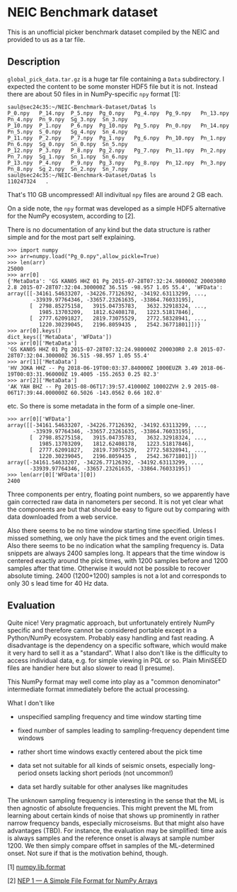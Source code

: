 # NEIC Benchmark dataset

This is an unofficial picker benchmark dataset compiled by the NEIC and provided to us as a tar file.

## Description

`global_pick_data.tar.gz` is a huge tar file containing a `Data`
subdirectory. I expected the content to be some monster HDF5 file
but it is not. Instead there are about 50 files in in NumPy-specific
`npy` format [1]:

```
saul@sec24c35:~/NEIC-Benchmark-Dataset/Data$ ls
P_0.npy   P_14.npy  P_5.npy  Pg_0.npy	Pg_4.npy  Pg_9.npy   Pn_13.npy	Pn_4.npy  Pn_9.npy  Sg_3.npy  Sn_3.npy
P_10.npy  P_1.npy   P_6.npy  Pg_10.npy	Pg_5.npy  Pn_0.npy   Pn_14.npy	Pn_5.npy  S_0.npy   Sg_4.npy  Sn_4.npy
P_11.npy  P_2.npy   P_7.npy  Pg_1.npy	Pg_6.npy  Pn_10.npy  Pn_1.npy	Pn_6.npy  Sg_0.npy  Sn_0.npy  Sn_5.npy
P_12.npy  P_3.npy   P_8.npy  Pg_2.npy	Pg_7.npy  Pn_11.npy  Pn_2.npy	Pn_7.npy  Sg_1.npy  Sn_1.npy  Sn_6.npy
P_13.npy  P_4.npy   P_9.npy  Pg_3.npy	Pg_8.npy  Pn_12.npy  Pn_3.npy	Pn_8.npy  Sg_2.npy  Sn_2.npy  Sn_7.npy
saul@sec24c35:~/NEIC-Benchmark-Dataset/Data$ ls
110247324	.
```

That's 110 GB uncompressed! All indivitual `npy` files are around 2 GB each.

On a side note, the `npy` format was developed as a simple HDF5
alternative for the NumPy ecosystem, according to [2].

There is no documentation of any kind but the data structure is rather simple and for the most part self explaining.

```
>>> import numpy
>>> arr=numpy.load("Pg_0.npy",allow_pickle=True)
>>> len(arr)
25000
>>> arr[0]
{'MetaData': 'GS KAN05 HHZ 01 Pg 2015-07-28T07:32:24.980000Z 200030R0 2.8 2015-07-28T07:32:04.300000Z 36.515 -98.957 1.05 55.4', 'WFData': array([[-34161.54633207, -34226.77126392, -34192.63113299, ...,
        -33939.97764346, -33657.23261635, -33864.76033195],
       [  2798.85275158,   3915.04735783,   3632.32918324, ...,
          1985.13703209,   1812.62408178,   1223.51817846],
       [  2777.62091827,   2819.73075529,   2772.58328941, ...,
          1220.30239045,   2196.8059435 ,   2542.36771801]])}
>>> arr[0].keys()
dict_keys(['MetaData', 'WFData'])
>>> arr[0]['MetaData']
'GS KAN05 HHZ 01 Pg 2015-07-28T07:32:24.980000Z 200030R0 2.8 2015-07-28T07:32:04.300000Z 36.515 -98.957 1.05 55.4'
>>> arr[1]['MetaData']
'HV JOKA HHZ -- Pg 2018-06-19T00:03:37.840000Z 1000EUZR 3.49 2018-06-19T00:03:31.960000Z 19.4005 -155.2653 0.25 82.3'
>>> arr[2]['MetaData']
'AK YAH BHZ -- Pg 2015-08-06T17:39:57.410000Z 10002ZVH 2.9 2015-08-06T17:39:44.000000Z 60.5026 -143.0562 0.66 102.0'
```

etc. So there is some metadata in the form of a simple one-liner.

```
>>> arr[0]['WFData']
array([[-34161.54633207, -34226.77126392, -34192.63113299, ...,
        -33939.97764346, -33657.23261635, -33864.76033195],
       [  2798.85275158,   3915.04735783,   3632.32918324, ...,
          1985.13703209,   1812.62408178,   1223.51817846],
       [  2777.62091827,   2819.73075529,   2772.58328941, ...,
          1220.30239045,   2196.8059435 ,   2542.36771801]])
array([-34161.54633207, -34226.77126392, -34192.63113299, ...,
       -33939.97764346, -33657.23261635, -33864.76033195])
>>> len(arr[0]['WFData'][0])
2400
```

Three components per entry, floating point numbers, so we apparently have gain corrected raw data in nanometers per second. It is not yet clear what the components are but that should be easy to figure out by comparing with data downloaded from a web service.

Also there seems to be no time window starting time specified.  Unless I missed something, we only have the pick times and the event origin times. Also there seems to be no indication what the sampling frequency is. Data snippets are always 2400 samples long. It appears that the time window is centered exactly around the pick times, with 1200 samples before and 1200 samples after that time. Otherwise it would not be possible to recover absolute timing. 2400 (1200+1200) samples is not a lot and corresponds to only 30 s lead time for 40 Hz data.

## Evaluation

Quite nice! Very pragmatic approach, but unfortunately entirely NumPy specific and therefore cannot be considered portable except in a Python/NumPy ecosystem. Probably easy handling and fast reading. A disadvantage is the dependency on a specific software, which would make it very hard to sell it as a "standard". What I also don't like is the difficulty to access individual data, e.g. for simple viewing in PQL or so. Plain MiniSEED files are handier here but also slower to read (I presume).

This NumPy format may well come into play as a "common denominator" intermediate format immediately before the actual processing.

What I don't like

* unspecified sampling frequency and time window starting time

* fixed number of samples leading to sampling-frequency dependent time windows

* rather short time windows exactly centered about the pick time

* data set not suitable for all kinds of seismic onsets, especially
  long-period onsets lacking short periods (not uncommon!)

* data set hardly suitable for other analyses like magnitudes

The unknown sampling frequency is interesting in the sense that the ML is then agnostic of absolute frequencies. This might prevent the ML from learning about certain kinds of noise that shows up prominently in rather narrow frequency bands, especially microseisms. But that might also have advantages (TBD). For instance, the evaluation may be simplified: time axis is always samples and the reference onset is always at sample number 1200. We then simply compare offset in samples of the ML-determined onset. Not sure if that is the motivation behind, though.



[1] [numpy.lib.format](https://numpy.org/devdocs/reference/generated/numpy.lib.format.html)

[2] [NEP 1 — A Simple File Format for NumPy Arrays](https://numpy.org/neps/nep-0001-npy-format.html)
